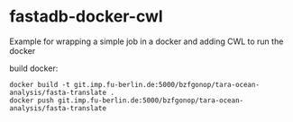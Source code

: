 # fastadb-docker-cwl

Example for wrapping a simple job in a docker and adding CWL to run the docker

build docker:

```
docker build -t git.imp.fu-berlin.de:5000/bzfgonop/tara-ocean-analysis/fasta-translate .
docker push git.imp.fu-berlin.de:5000/bzfgonop/tara-ocean-analysis/fasta-translate
```

